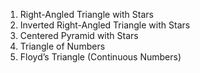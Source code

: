 1.  Right-Angled Triangle with Stars
2.  Inverted Right-Angled Triangle with Stars
3.  Centered Pyramid with Stars
4.  Triangle of Numbers
5.  Floyd’s Triangle (Continuous Numbers)
